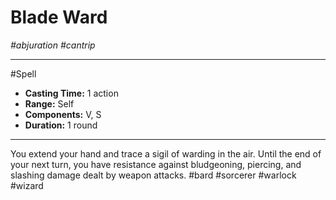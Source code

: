 # Blade Ward
*#abjuration #cantrip*
___ 
#Spell
- **Casting Time:** 1 action
- **Range:** Self
- **Components:** V, S
- **Duration:** 1 round
---
You extend your hand and trace a sigil of warding in the air. Until the end of your next turn, you have resistance against bludgeoning, piercing, and slashing damage dealt by weapon attacks.
#bard
#sorcerer
#warlock
#wizard